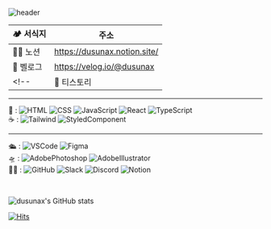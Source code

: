 ![header](https://capsule-render.vercel.app/api?type=Waving&color=1A5D1A&height=130&section=header&text=고객만족%20💐신장개업💐%20고객감동%20&fontSize=20&textColor=ffffff)

<!--
1. 블로그 링크
-->

| 🏕 서식지 | 주소 |
|--|--|
| 👩‍🌾 노션 | https://dusunax.notion.site/ |
| 🌱 벨로그 | https://velog.io/@dusunax |
<!--| 🌾 티스토리 | https://dusunax.tistory.com/ |-->

---
<!-- 2. 기술 태그 -->
<!-- 
태그 출처
- tag from https://shields.io/category/dependencies
- logos from https://simpleicons.org/
-->

🍱 : ![HTML](https://img.shields.io/badge/HTML-E34F26?style=flat-square&logo=HTML5&logoColor=white)
![CSS](https://img.shields.io/badge/CSS-1572B6?style=flat-square&logo=CSS3&logoColor=white)
![JavaScript](https://img.shields.io/badge/JavaScript-F7DF1E?style=flat-square&logo=JavaScript&logoColor=white)
![React](https://img.shields.io/badge/React-61DAFB?style=flat-square&logo=React&logoColor=white)
![TypeScript](https://img.shields.io/badge/TypeScript-3178C6?style=flat-square&logo=TypeScript&logoColor=white)
<br />
☕️ : 
![Tailwind](https://img.shields.io/badge/Tailwind-06B6D4?style=flat-square&logo=tailwindcss&logoColor=white)
![StyledComponent](https://img.shields.io/badge/Styled%20Components-DB7093?style=flat-square&logo=styledcomponents&logoColor=white)

<!-- ![Next.js](https://img.shields.io/badge/Next.js-000000?style=flat-square&logo=Next.js&logoColor=white) -->
<!-- ![Three.JS](https://img.shields.io/badge/Three.js-049EF4?style=flat-square&logo=Three.js&logoColor=white) -->
<!-- <img src="https://img.shields.io/badge/React Query-FF4154?style=flat-square&logo=reactquery&logoColor=white"> -->

---
🛳 : 
![VSCode](https://img.shields.io/badge/VSCode-007ACC?style=flat-square&logo=Visualstudiocode&logoColor=white)
![Figma](https://img.shields.io/badge/Figma-F24E1E?style=flat-square&logo=figma&logoColor=white)
<br />
🛸 : 
![AdobePhotoshop](https://img.shields.io/badge/AdobePhotoshop-31A8FF?style=flat-square&logo=AdobePhotoshop&logoColor=white)
![AdobeIllustrator](https://img.shields.io/badge/AdobeIllustrator-FF9A00?style=flat-square&logo=AdobeIllustrator&logoColor=white)
<br />
🐱‍🏍 : 
![GitHub](https://img.shields.io/badge/GitHub-181717?style=flat-square&logo=GitHub&logoColor=white)
![Slack](https://img.shields.io/badge/Slack-4A154B?style=flat-square&logo=Slack&logoColor=white)
![Discord](https://img.shields.io/badge/Discord-5865F2?style=flat-square&logo=Discord&logoColor=white)
![Notion](https://img.shields.io/badge/Notion-000000?style=flat-square&logo=Notion&logoColor=white)
  
<!-- 
라이브러리: 출력x
<img src="https://img.shields.io/badge/Redux-764ABC?style=flat-square&logo=redux&logoColor=white">
<img src="https://img.shields.io/badge/Recoil-764ABC?style=flat-square&logo=npm&logoColor=white">
 -->
<!--
증명 어려움+실력이 취미
![Blender](https://img.shields.io/badge/Blender-E87D0D?style=flat-square&logo=blender&logoColor=white)
-->

<br />

<!-- Status -->
![dusunax's GitHub stats](https://github-readme-stats.vercel.app/api?username=dusunax&show_icons=true&bg_color=0,1A5D1A,F1C93B&title_color=FAE392&text_color=ffffff&border_color=1A5D1A)
<!-- ![Top Langs](https://github-readme-stats.vercel.app/api/top-langs/?username=dusunax&layout=compact&theme=dark) -->
<!-- <img src="https://server.dooboo.io/github-trophies/dusunax" style="width: 700px"/> -->
<!-- <img src="https://server.dooboo.io/github-stats-advanced/dusunax" style="width: 500px"/> -->

<!-- HITS / 카운터 -->
[![Hits](https://hits.seeyoufarm.com/api/count/incr/badge.svg?url=https%3A%2F%2Fgithub.com%2Fdusunax&count_bg=%2379C83D&title_bg=%23555555&icon=&icon_color=%23E7E7E7&title=hits&edge_flat=true)](https://github.com/dusunax/)

